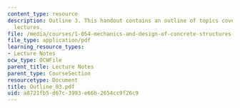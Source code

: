 ```yaml
---
content_type: resource
description: Outline 3. This handout contains an outline of topics covered in course
  lectures.
file: /media/courses/1-054-mechanics-and-design-of-concrete-structures-spring-2004/a8721fb5d67c3993e66b2654cc9f26c9_Outline_03.pdf
file_type: application/pdf
learning_resource_types:
- Lecture Notes
ocw_type: OCWFile
parent_title: Lecture Notes
parent_type: CourseSection
resourcetype: Document
title: Outline_03.pdf
uid: a8721fb5-d67c-3993-e66b-2654cc9f26c9
---
```

